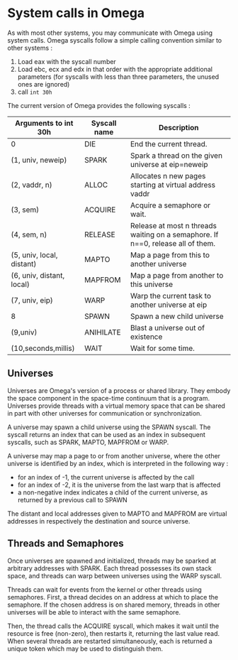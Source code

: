 System calls in Omega
=====================

As with most other systems, you may communicate with Omega using system calls. Omega syscalls follow
a simple calling convention similar to other systems :

  1. Load eax with the syscall number   
  2. Load ebc, ecx and edx in that order with the appropriate additional parameters
    (for syscalls with less than three parameters, the unused ones are ignored)
  3. call `int 30h`
  
The current version of Omega provides the following syscalls :

| Arguments to int 30h	    | Syscall name| Description									   |
| ----			    | ----	  | ----									   |
| 0			    | DIE	  | End the current thread.							   |
| (1, univ, neweip)	    | SPARK       | Spark a thread on the given universe at eip=neweip				   |
| (2, vaddr, n) 	    | ALLOC       | Allocates n new pages starting at virtual address vaddr			   |
| (3, sem)		    | ACQUIRE     | Acquire a semaphore or wait.                                		   |
| (4, sem, n)		    | RELEASE     | Release at most n threads waiting on a semaphore. If n==0, release all of them.|
| (5, univ, local, distant) | MAPTO       | Map a page from this to another universe					   |
| (6, univ, distant, local) | MAPFROM     | Map a page from another to this universe					   |
| (7, univ, eip)	    | WARP	  | Warp the current task to another universe at eip				   |
| 8			    | SPAWN       | Spawn a new child universe							   |
| (9,univ)                  | ANIHILATE   | Blast a universe out of existence                                              |
| (10,seconds,millis)       | WAIT        | Wait for some time.                                                            |

Universes
---------

Universes are Omega's version of a process or shared library. They
embody the space component in the space-time continuum that is a
program. Universes provide threads with a virtual memory space that
can be shared in part with other universes for communication or
synchronization.

A universe may spawn a child universe using the SPAWN syscall. The
syscall returns an index that can be used as an index in subsequent
syscalls, such as SPARK, MAPTO, MAPFROM or WARP.

A universe may map a page to or from another universe, where the other
universe is identified by an index, which is interpreted in the
following way :
   
   * for an index of -1, the current universe is affected by the call
   * for an index of -2, it is the universe from the last warp that is affected
   * a non-negative index indicates a child of the current universe, as returned by a previous call to
     SPAWN

The distant and local addresses given to MAPTO and MAPFROM are virtual
addresses in respectively the destination and source universe.

Threads and Semaphores
----------------------

Once universes are spawned and initialized, threads may be sparked at
arbitrary addresses with SPARK. Each thread possesses its own stack space, and
threads can warp between universes using the WARP syscall.

Threads can wait for events from the kernel or other threads using
semaphores. First, a thread decides on an address at which to place
the semaphore. If the chosen address is on shared memory, threads in
other universes will be able to interact with the same
semaphore. 

Then, the thread calls the ACQUIRE syscall, which makes it
wait until the resource is free (non-zero), then restarts it,
returning the last value read. When several threads are restarted
simultaneously, each is returned a unique token which may be used to
distinguish them.

